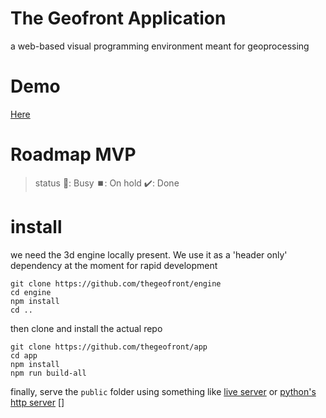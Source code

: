 # The Geofront Application
a web-based visual programming environment meant for geoprocessing

# Demo
[Here](http://geofront.nl)

# Roadmap MVP
> status 
> 🚧: Busy
> ⏹️: On hold
> ✔️: Done 

# install
we need the 3d engine locally present. We use it as a 'header only' dependency at the moment for rapid development
```shell
git clone https://github.com/thegeofront/engine
cd engine 
npm install
cd ..
```

then clone and install the actual repo 
```shell
git clone https://github.com/thegeofront/app
cd app
npm install
npm run build-all
```
finally, serve the `public` folder using something like 
[live server](https://marketplace.visualstudio.com/items?itemName=ritwickdey.LiveServer) or [python's http server](https://docs.python.org/3/library/http.server.html)
[]


